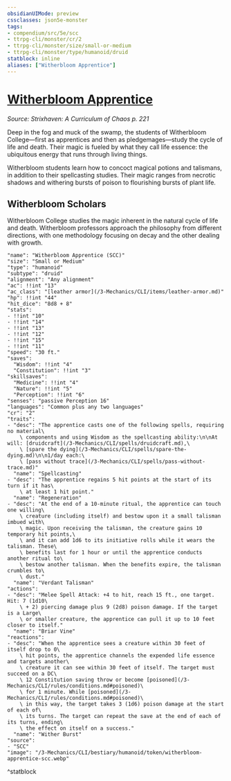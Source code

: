 ```yaml
---
obsidianUIMode: preview
cssclasses: json5e-monster
tags:
- compendium/src/5e/scc
- ttrpg-cli/monster/cr/2
- ttrpg-cli/monster/size/small-or-medium
- ttrpg-cli/monster/type/humanoid/druid
statblock: inline
aliases: ["Witherbloom Apprentice"]
---
```

# [Witherbloom Apprentice](3-Mechanics\CLI\bestiary\humanoid/witherbloom-apprentice-scc.md)
*Source: Strixhaven: A Curriculum of Chaos p. 221*  

Deep in the fog and muck of the swamp, the students of Witherbloom College—first as apprentices and then as pledgemages—study the cycle of life and death. Their magic is fueled by what they call life essence: the ubiquitous energy that runs through living things.

Witherbloom students learn how to concoct magical potions and talismans, in addition to their spellcasting studies. Their magic ranges from necrotic shadows and withering bursts of poison to flourishing bursts of plant life.

## Witherbloom Scholars

Witherbloom College studies the magic inherent in the natural cycle of life and death. Witherbloom professors approach the philosophy from different directions, with one methodology focusing on decay and the other dealing with growth.

```statblock
"name": "Witherbloom Apprentice (SCC)"
"size": "Small or Medium"
"type": "humanoid"
"subtype": "druid"
"alignment": "Any alignment"
"ac": !!int "13"
"ac_class": "[leather armor](/3-Mechanics/CLI/items/leather-armor.md)"
"hp": !!int "44"
"hit_dice": "8d8 + 8"
"stats":
- !!int "10"
- !!int "14"
- !!int "13"
- !!int "12"
- !!int "15"
- !!int "11"
"speed": "30 ft."
"saves":
  "Wisdom": !!int "4"
  "Constitution": !!int "3"
"skillsaves":
  "Medicine": !!int "4"
  "Nature": !!int "5"
  "Perception": !!int "6"
"senses": "passive Perception 16"
"languages": "Common plus any two languages"
"cr": "2"
"traits":
- "desc": "The apprentice casts one of the following spells, requiring no material\
    \ components and using Wisdom as the spellcasting ability:\n\nAt will: [druidcraft](/3-Mechanics/CLI/spells/druidcraft.md),\
    \ [spare the dying](/3-Mechanics/CLI/spells/spare-the-dying.md)\n\n1/day each:\
    \ [pass without trace](/3-Mechanics/CLI/spells/pass-without-trace.md)"
  "name": "Spellcasting"
- "desc": "The apprentice regains 5 hit points at the start of its turn if it has\
    \ at least 1 hit point."
  "name": "Regeneration"
- "desc": "At the end of a 10-minute ritual, the apprentice can touch one willing\
    \ creature (including itself) and bestow upon it a small talisman imbued with\
    \ magic. Upon receiving the talisman, the creature gains 10 temporary hit points,\
    \ and it can add 1d6 to its initiative rolls while it wears the talisman. These\
    \ benefits last for 1 hour or until the apprentice conducts another ritual to\
    \ bestow another talisman. When the benefits expire, the talisman crumbles to\
    \ dust."
  "name": "Verdant Talisman"
"actions":
- "desc": "Melee Spell Attack: +4 to hit, reach 15 ft., one target. Hit: 7 (1d10\
    \ + 2) piercing damage plus 9 (2d8) poison damage. If the target is a Large\
    \ or smaller creature, the apprentice can pull it up to 10 feet closer to itself."
  "name": "Briar Vine"
"reactions":
- "desc": "When the apprentice sees a creature within 30 feet of itself drop to 0\
    \ hit points, the apprentice channels the expended life essence and targets another\
    \ creature it can see within 30 feet of itself. The target must succeed on a DC\
    \ 12 Constitution saving throw or become [poisoned](/3-Mechanics/CLI/rules/conditions.md#poisoned)\
    \ for 1 minute. While [poisoned](/3-Mechanics/CLI/rules/conditions.md#poisoned)\
    \ in this way, the target takes 3 (1d6) poison damage at the start of each of\
    \ its turns. The target can repeat the save at the end of each of its turns, ending\
    \ the effect on itself on a success."
  "name": "Wither Burst"
"source":
- "SCC"
"image": "/3-Mechanics/CLI/bestiary/humanoid/token/witherbloom-apprentice-scc.webp"
```
^statblock